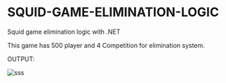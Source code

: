 # SQUID-GAME-ELIMINATION-LOGIC
Squid game elimination logic with .NET

This game has 500 player and 4 Competition for elimination system.

OUTPUT: 

![sss](https://user-images.githubusercontent.com/75094927/137640332-32929167-eff5-4958-92a1-77b868289f41.png)
